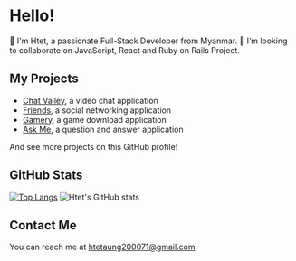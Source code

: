 # Hello!

👋 I'm Htet, a passionate Full-Stack Developer from Myanmar.
👯 I’m looking to collaborate on JavaScript, React and Ruby on Rails Project.

## My Projects

* [Chat Valley](https://chat-valley-zx8a.onrender.com), a video chat application
* [Friends](https://www.youtube.com/watch?v=YVJtvKztXcA), a social networking application
* [Gamery](https://gamery.onrender.com/), a game download application
* [Ask Me](https://askme-sigma.vercel.app/), a question and answer application 

And see more projects on this GitHub profile!

## GitHub Stats

[![Top Langs](https://github-readme-stats.vercel.app/api/top-langs/?username=Htetaungkyaw71&langs_count=3)](https://github.com/Htetaungkyaw71) ![Htet's GitHub stats](https://github-readme-stats.vercel.app/api?username=Htetaungkyaw71&show_icons=true&theme=transparent&line_height=27)


## Contact Me

You can reach me at <htetaung200071@gmail.com>
